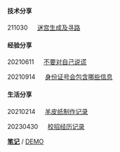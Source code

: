 #### 技术分享
211030 &emsp; [迷宫生成及寻路](./blogs/2021/tech-0115-maze_generation_and_pathfinding.md)


#### 经验分享
20210611 &emsp; [不要对自己说谎](./blogs/2021/exp-0611-don't_lie_to_yourself.md)

20210914 &emsp; [身份证号会包含哪些信息](./blogs/2021/exp-0914-what_information_the_ID_number_will_contain.md)


#### 生活分享
20210214 &emsp; [羊皮纸制作记录](./blogs/2021/life-0214-record_of_parchment_making.md)

20230430 &emsp; [校招经历记录](./blogs/2023/life-0430-school_admission_records.md)




**[笔记](./Others/笔记/阅读笔记/index.md)** / [DEMO](./Others/笔记/阅读笔记/index.md)
